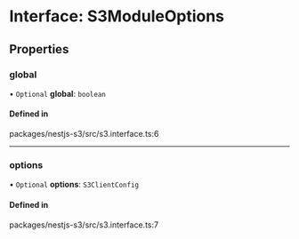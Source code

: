 # Interface: S3ModuleOptions

## Properties

### global

• `Optional` **global**: `boolean`

#### Defined in

packages/nestjs-s3/src/s3.interface.ts:6

___

### options

• `Optional` **options**: `S3ClientConfig`

#### Defined in

packages/nestjs-s3/src/s3.interface.ts:7
